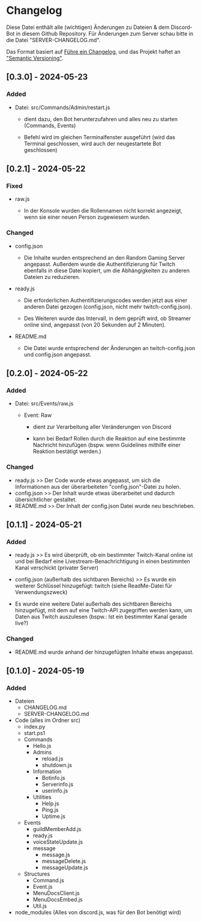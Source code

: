 # Changelog

Diese Datei enthält alle (wichtigen) Änderungen zu Dateien & dem Discord-Bot in diesem Github Repository. Für Änderungen zum Server schau bitte in die Datei "SERVER-CHANGELOG.md".

Das Format basiert auf [Führe ein Changelog](https://keepachangelog.com/en/1.1.0/),
und das Projekt haftet an ["Semantic Versioning"](https://semver.org/spec/v2.0.0.html).

## [0.3.0] - 2024-05-23

### Added

- Datei: src/Commands/Admin/restart.js
  
  - dient dazu, den Bot herunterzufahren und alles neu zu starten (Commands, Events)
  
  - Befehl wird im gleichen Terminalfenster ausgeführt (wird das Terminal geschlossen, wird auch der neugestartete Bot geschlossen)

## [0.2.1] - 2024-05-22

### Fixed

- raw.js 
  
  - In der Konsole wurden die Rollennamen nicht korrekt angezeigt, wenn sie einer neuen Person zugewiesem wurden.

### Changed

- config.json
  
  - Die Inhalte wurden entsprechend an den Random Gaming Server angepasst. Außerdem wurde die Authentifizierung für Twitch ebenfalls in diese Datei kopiert, um die Abhängigkeiten zu anderen Dateien zu reduzieren.

- ready.js 
  
  - Die erforderlichen Authentifizierungscodes werden jetzt aus einer anderen Datei gezogen (config.json, nicht mehr twitch-config.json).
  
  - Des Weiteren wurde das Intervall, in dem geprüft wird, ob Streamer online sind, angepasst (von 20 Sekunden auf 2 Minuten).

- README.md 
  
  - Die Datei wurde entsprechend der Änderungen an twitch-config.json und config.json angepasst.

## [0.2.0] - 2024-05-22

### Added

- Datei: src/Events/raw.js
  
  - Event: Raw
    
    - dient zur Verarbeitung aller Veränderungen von Discord
    
    - kann bei Bedarf Rollen durch die Reaktion auf eine bestimmte Nachricht hinzufügen (bspw. wenn Guidelines mithilfe einer Reaktion bestätigt werden.)

### Changed

- ready.js >> Der Code wurde etwas angepasst, um sich die Informationen aus der überarbeiteten "config.json"-Datei zu holen.
- config.json >> Der Inhalt wurde etwas überarbeitet und dadurch übersichtlicher gestaltet.
- README.md >> Der Inhalt der config.json Datei wurde neu beschrieben.

## [0.1.1] - 2024-05-21

### Added

- ready.js >> Es wird überprüft, ob ein bestimmter Twitch-Kanal online ist und bei Bedarf eine Livestream-Benachrichtigung in einen bestimmten Kanal verschickt (privater Server)

- config.json (außerhalb des sichtbaren Bereichs) >> Es wurde ein weiterer Schlüssel hinzugefügt: twitch (siehe ReadMe-Datei für Verwendungszweck)

- Es wurde eine weitere Datei außerhalb des sichtbaren Bereichs hinzugefügt, mit dem auf eine Twitch-API zugegriffen werden kann, um Daten aus Twitch auszulesen (bspw.: Ist ein bestimmter Kanal gerade live?)

### Changed

- README.md wurde anhand der hinzugefügten Inhalte etwas angepasst.

## [0.1.0] - 2024-05-19

### Added

- Dateien
  - CHANGELOG.md
  - SERVER-CHANGELOG.md
- Code (alles im Ordner src)
  - index.py
  - start.ps1
  - Commands
    - Hello.js
    - Admins
      - reload.js
      - shutdown.js
    - Information
      - Botinfo.js
      - Serverinfo.js
      - userinfo.js
    - Utilities
      - Help.js
      - Ping.js
      - Uptime.js
  - Events
    - guildMemberAdd.js
    - ready.js
    - voiceStateUpdate.js
    - message
      - message.js
      - messageDelete.js
      - messageUpdate.js
  - Structures
    - Command.js
    - Event.js
    - MenuDocsClient.js
    - MenuDocsEmbed.js
    - Util.js
- node_modules (Alles von discord.js, was für den Bot benötigt wird)
